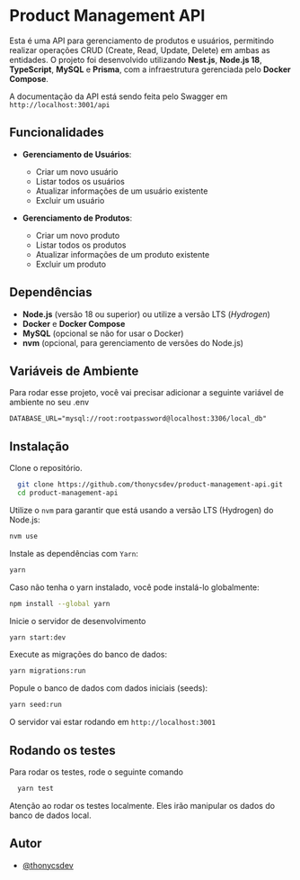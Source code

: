# Product Management API

Esta é uma API para gerenciamento de produtos e usuários, permitindo realizar operações CRUD (Create, Read, Update, Delete) em ambas as entidades. O projeto foi desenvolvido utilizando **Nest.js**, **Node.js 18**, **TypeScript**, **MySQL** e **Prisma**, com a infraestrutura gerenciada pelo **Docker Compose**.

A documentação da API está sendo feita pelo Swagger em `http://localhost:3001/api`
## Funcionalidades

- **Gerenciamento de Usuários**:
  - Criar um novo usuário
  - Listar todos os usuários
  - Atualizar informações de um usuário existente
  - Excluir um usuário

- **Gerenciamento de Produtos**:
  - Criar um novo produto
  - Listar todos os produtos
  - Atualizar informações de um produto existente
  - Excluir um produto





## Dependências
- **Node.js** (versão 18 ou superior) ou utilize a versão LTS (*Hydrogen*)
- **Docker** e **Docker Compose**
- **MySQL** (opcional se não for usar o Docker)
- **nvm** (opcional, para gerenciamento de versões do Node.js)
## Variáveis de Ambiente

Para rodar esse projeto, você vai precisar adicionar a seguinte variável de ambiente no seu .env

`DATABASE_URL="mysql://root:rootpassword@localhost:3306/local_db"`



## Instalação


Clone o repositório.

```bash
  git clone https://github.com/thonycsdev/product-management-api.git
  cd product-management-api
```
Utilize o `nvm` para garantir que está usando a versão LTS (Hydrogen) do Node.js:

```bash
nvm use
```
Instale as dependências com `Yarn`:
```bash
yarn
```
Caso não tenha o yarn instalado, você pode instalá-lo globalmente:
```bash
npm install --global yarn
```

Inicie o servidor de desenvolvimento
```bash
yarn start:dev
```

Execute as migrações do banco de dados:
```bash
yarn migrations:run
```
Popule o banco de dados com dados iniciais (seeds):
```bash
yarn seed:run
```

O servidor vai estar rodando em `http://localhost:3001`


## Rodando os testes

Para rodar os testes, rode o seguinte comando

```bash
  yarn test
```
Atenção ao rodar os testes localmente. Eles irão manipular os dados do banco de dados local.

## Autor

- [@thonycsdev](https://github.com/thonycsdev)

